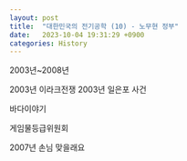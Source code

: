 ```yaml
---
layout: post
title:  "대한민국의 전기공학 (10) - 노무현 정부"
date:   2023-10-04 19:31:29 +0900
categories: History
---
```


2003년~2008년

2003년 이라크전쟁
2003년 일은포 사건

바다이야기<br>

게임물등급위원회

2007년 손님 맞을래요


